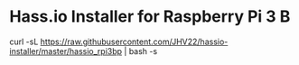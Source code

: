 # Hass.io Installer for Raspberry Pi 3 B
curl -sL https://raw.githubusercontent.com/JHV22/hassio-installer/master/hassio_rpi3bp | bash -s

